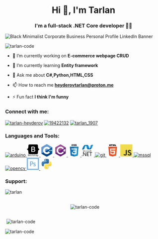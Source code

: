 <h1 align="center">Hi 👋, I'm Tarlan</h1>
<h3 align="center">I'm a full-stack .NET Core developer 👨‍💻</h3>

![Black Minimalist Corporate Business Personal Profile LinkedIn Banner](https://user-images.githubusercontent.com/116623399/212419538-ab6cca2a-0411-4b9e-90fc-f191e58d84bd.png)

<p align="left"> <img src="https://komarev.com/ghpvc/?username=tarlan-code&label=Profile%20views&color=0e75b6&style=flat" alt="tarlan-code" /> </p>

- 🔭 I’m currently working on **E-commerce webpage CRUD**

- 🌱 I’m currently learning **Entity framework**

- 💬 Ask me about **C#,Python,HTML,CSS**

- 📫 How to reach me **heyderovtarlan@proton.me**

- ⚡ Fun fact **I think I'm funny**

<h3 align="left">Connect with me:</h3>
<p align="left">
<a href="https://linkedin.com/in/tarlan-heyderov" target="blank"><img align="center" src="https://raw.githubusercontent.com/rahuldkjain/github-profile-readme-generator/master/src/images/icons/Social/linked-in-alt.svg" alt="tarlan-heyderov" height="30" width="40" /></a>
<a href="https://stackoverflow.com/users/19422132" target="blank"><img align="center" src="https://raw.githubusercontent.com/rahuldkjain/github-profile-readme-generator/master/src/images/icons/Social/stack-overflow.svg" alt="19422132" height="30" width="40" /></a>
<a href="https://www.hackerrank.com/tarlan_1907" target="blank"><img align="center" src="https://raw.githubusercontent.com/rahuldkjain/github-profile-readme-generator/master/src/images/icons/Social/hackerrank.svg" alt="tarlan_1907" height="30" width="40" /></a>
</p>

<h3 align="left">Languages and Tools:</h3>
<p align="left"> <a href="https://www.arduino.cc/" target="_blank" rel="noreferrer"> <img src="https://cdn.worldvectorlogo.com/logos/arduino-1.svg" alt="arduino" width="40" height="40"/> </a> <a href="https://getbootstrap.com" target="_blank" rel="noreferrer"> <img src="https://raw.githubusercontent.com/devicons/devicon/master/icons/bootstrap/bootstrap-plain-wordmark.svg" alt="bootstrap" width="40" height="40"/> </a> <a href="https://www.w3schools.com/cpp/" target="_blank" rel="noreferrer"> <img src="https://raw.githubusercontent.com/devicons/devicon/master/icons/cplusplus/cplusplus-original.svg" alt="cplusplus" width="40" height="40"/> </a> <a href="https://www.w3schools.com/cs/" target="_blank" rel="noreferrer"> <img src="https://raw.githubusercontent.com/devicons/devicon/master/icons/csharp/csharp-original.svg" alt="csharp" width="40" height="40"/> </a> <a href="https://www.w3schools.com/css/" target="_blank" rel="noreferrer"> <img src="https://raw.githubusercontent.com/devicons/devicon/master/icons/css3/css3-original-wordmark.svg" alt="css3" width="40" height="40"/> </a> <a href="https://dotnet.microsoft.com/" target="_blank" rel="noreferrer"> <img src="https://raw.githubusercontent.com/devicons/devicon/master/icons/dot-net/dot-net-original-wordmark.svg" alt="dotnet" width="40" height="40"/> </a> <a href="https://git-scm.com/" target="_blank" rel="noreferrer"> <img src="https://www.vectorlogo.zone/logos/git-scm/git-scm-icon.svg" alt="git" width="40" height="40"/> </a> <a href="https://www.w3.org/html/" target="_blank" rel="noreferrer"> <img src="https://raw.githubusercontent.com/devicons/devicon/master/icons/html5/html5-original-wordmark.svg" alt="html5" width="40" height="40"/> </a> <a href="https://developer.mozilla.org/en-US/docs/Web/JavaScript" target="_blank" rel="noreferrer"> <img src="https://raw.githubusercontent.com/devicons/devicon/master/icons/javascript/javascript-original.svg" alt="javascript" width="40" height="40"/> </a> <a href="https://www.microsoft.com/en-us/sql-server" target="_blank" rel="noreferrer"> <img src="https://www.svgrepo.com/show/303229/microsoft-sql-server-logo.svg" alt="mssql" width="40" height="40"/> </a> <a href="https://opencv.org/" target="_blank" rel="noreferrer"> <img src="https://www.vectorlogo.zone/logos/opencv/opencv-icon.svg" alt="opencv" width="40" height="40"/> </a> <a href="https://www.photoshop.com/en" target="_blank" rel="noreferrer"> <img src="https://raw.githubusercontent.com/devicons/devicon/master/icons/photoshop/photoshop-line.svg" alt="photoshop" width="40" height="40"/> </a> <a href="https://www.python.org" target="_blank" rel="noreferrer"> <img src="https://raw.githubusercontent.com/devicons/devicon/master/icons/python/python-original.svg" alt="python" width="40" height="40"/> </a> </p>

<h3 align="left">Support:</h3>
<p"><a href="https://www.buymeacoffee.com/tarlan"> <img align="left" src="https://cdn.buymeacoffee.com/buttons/v2/default-yellow.png" height="50" width="210" alt="tarlan" /></a></p><br><br>
<div style="display: flex;">
  

 <p><img align="left" src="https://github-readme-stats-tarlan-code.vercel.app/api/top-langs?username=tarlan-code&show_icons=true&locale=en&layout=compact&theme=dark#gh-dark-mode-only" alt="tarlan-code" /></p>
</div>

<p>&nbsp;<img align="center" src="https://github-readme-stats-tarlan-code.vercel.app/api?username=tarlan-code&show_icons=true&locale=en&theme=dark#gh-dark-mode-only" alt="tarlan-code" /></p>

<p><img align="center" src="https://github-readme-streak-stats.herokuapp.com/?user=tarlan-code&theme=dark" alt="tarlan-code" /></p>
